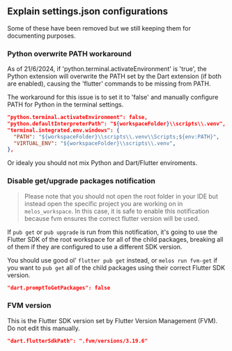## Explain settings.json configurations

Some of these have been removed but we still keeping them for documenting purposes.

### Python overwrite PATH workaround

As of 21/6/2024, if 'python.terminal.activateEnvironment' is 'true', the Python extension will overwrite the PATH set by the Dart extension (if both are enabled), causing the 'flutter' commands to be missing from PATH.

The workaround for this issue is to set it to 'false' and manually configure PATH for Python in the terminal settings.

```json
"python.terminal.activateEnvironment": false,
"python.defaultInterpreterPath": "${workspaceFolder}\\scripts\\.venv",
"terminal.integrated.env.windows": {
  "PATH": "${workspaceFolder}\\scripts\\.venv\\Scripts;${env:PATH}",
  "VIRTUAL_ENV": "${workspaceFolder}\\scripts\\.venv",
},
```

Or idealy you should not mix Python and Dart/Flutter enviroments.

### Disable get/upgrade packages notification

> Please note that you should not open the root folder in your IDE but instead open the specific project you are working on in `melos_workspace`. In this case, it is safe to enable this notification because fvm ensures the correct flutter version will be used.

If `pub get` or `pub upgrade` is run from this notification, it's going to use the Flutter SDK of the root workspace for all of the child packages, breaking all of them if they are configured to use a different SDK version.

You should use good ol' `flutter pub get` instead, or `melos run fvm-get` if you want to `pub get` all of the child packages using their correct Flutter SDK version.

```json
"dart.promptToGetPackages": false
```

### FVM version

This is the Flutter SDK version set by Flutter Version Management (FVM). Do not edit this manually.

```json
"dart.flutterSdkPath": ".fvm/versions/3.19.6"
```
